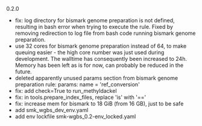 0.2.0

- fix: log directory for bismark genome preparation is not defined, resulting in bash error
  when trying to execute the rule. Fixed by removing redirection to log file from bash code running bismark genome preparation.
- use 32 cores for bismark genome preparation instead of 64, to make queuing easier - the high core number was 
  just used during development. The walltime has consequently been increased to 24h. Memory has been left as is for now,
  can probably be reduced in the future.
- deleted apparently unused params section from bismark genome preparation rule: 
  params: name = 'ref_conversion'
- fix: add check=True to run_methyldackel
- fix: in tools.prepare_index_files, replace 'is' with '=='
- fix: increase mem for bismark to 18 GiB (from 16 GB), just to be safe
- add smk_wgbs_dev_env.yaml
- add env lockfile smk-wgbs_0.2-env_locked.yaml